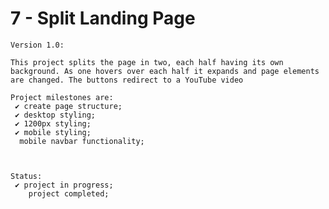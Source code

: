 # 7 - Split Landing Page

    Version 1.0:

    This project splits the page in two, each half having its own background. As one hovers over each half it expands and page elements are changed. The buttons redirect to a YouTube video

    Project milestones are:
     ✔ create page structure;
     ✔ desktop styling;
     ✔ 1200px styling;
     ✔ mobile styling;
      mobile navbar functionality;



    Status:
     ✔ project in progress;
        project completed;
